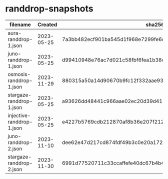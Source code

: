 # randdrop-snapshots

| filename                  | Created    | sha256sum                                                        | merkle root                                                      | round | height   |
| ------------------------- | ---------- | ---------------------------------------------------------------- | ---------------------------------------------------------------- | ----- | -------- |
| aura-randdrop-1.json      | 2023-05-25 | 7a3bb482ecf901ba545d1f968e7299fe6d64d1342f8141a27bd0c2e2e562e26a | d4311931a33789c481533ed82ba25b4eb969769239d01a3ced7677c4527e146c | 1     | 1002000  |
| juno-randdrop-1.json      | 2023-05-25 | d99410948e76ac7d021c58fbf6fea1b38c2a375135bfaec689cb07494bfb477d | 73d8ae84dddb8f99f08ecf141d0fb7d65fe8af7a2e4aeb7d6714f985d945851f | 1     | 8372000  |
| osmosis-randdrop-1.json   | 2023-11-29 | 880315a50a14d90670b9fc12f332aae939e9b84c5c6900d7df1d1e99973f4e13 | f28cf490ca8d4deda47ebc4deb633604779c9eda8a0c0b8ab51bd8b680ac3c9e | 1     | 12542000 |
| stargaze-randdrop-1.json  | 2023-05-25 | a93626dd48441c966aae02ec20d39d418b421d1d3e13ff7add7a04e56862af7f | 35dc76c748756b196b49f4faf0cc993c0384004d3a4ba5a7c043b6ce6f4d112e | 1     | 8295000  |
| injective-randdrop-1.json | 2023-05-25 | e4227b5769cdb212870af8b36e207f21263efba2254fad6c9c2b1a9e6a95c44c | bb5c6fcccd32cbee8693f588311fea5a8b12dfce0e924fb980e2ae2207c8d567 | 1     | 34080000 |
| juno-randdrop-2.json      | 2023-11-10 | dee62e47d217cd874fdf49b3c0e20a1725d6a68eefb1aacee87d5588e05e2f76 | 7205ab2773859b7f3275daf1e18f2ba0a7b85f6e02059575fc2f4ae876dd0f2c | 2     | 11600000 |
| stargaze-randdrop-2.json  | 2023-11-30 | 6991d77520711c33ccaffefe40dc67b4b401230c7b7934644e7ce8f688da5913 | 067b70c805c83b1b5cb29b2f3f047440ac4197a8889d396c204e36fcca79d661 | 2     | 11120000 |
